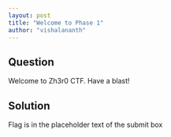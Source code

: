 ```yaml
---
layout: post
title: "Welcome to Phase 1"
author: "vishalananth"
---
```


## Question

Welcome to Zh3r0 CTF.
Have a blast!

## Solution

Flag is in the placeholder text of the submit box